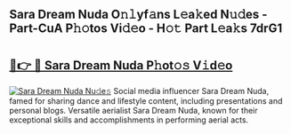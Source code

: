 ## Sara Dream Nuda O𝚗𝚕yf𝚊ns L𝚎a𝚔ed N𝚞𝚍es - Part-CuA P𝚑𝚘tos Vi𝚍𝚎o - H𝚘𝚝 Part L𝚎a𝚔s 7drG1

# <h2><a href="http://kfc3a5n.oniu.top/?m=Sara+Dream+Nuda">🔗👉 🔴 Sara Dream Nuda P𝚑ot𝚘𝚜 V𝚒d𝚎o</a></h2>

[![Sara Dream Nuda Nu𝚍e𝚜](https://i.imgur.com/0qMVB7G.gif)](http://kfc3a5n.oniu.top/?m=Sara+Dream+Nuda)
Social media influencer Sara Dream Nuda, famed for sharing dance and lifestyle content, including presentations and personal blogs. Versatile aerialist Sara Dream Nuda, known for their exceptional skills and accomplishments in performing aerial acts.  
